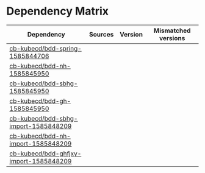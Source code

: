 # Dependency Matrix

Dependency | Sources | Version | Mismatched versions
---------- | ------- | ------- | -------------------
[cb-kubecd/bdd-spring-1585844706](https://github.com/cb-kubecd/bdd-spring-1585844706.git) |  | []() | 
[cb-kubecd/bdd-nh-1585845950](https://github.com/cb-kubecd/bdd-nh-1585845950.git) |  | []() | 
[cb-kubecd/bdd-sbhg-1585845950](https://github.com/cb-kubecd/bdd-sbhg-1585845950.git) |  | []() | 
[cb-kubecd/bdd-gh-1585845950](https://github.com/cb-kubecd/bdd-gh-1585845950.git) |  | []() | 
[cb-kubecd/bdd-sbhg-import-1585848209](https://github.com/cb-kubecd/bdd-sbhg-import-1585848209.git) |  | []() | 
[cb-kubecd/bdd-nh-import-1585848209](https://github.com/cb-kubecd/bdd-nh-import-1585848209.git) |  | []() | 
[cb-kubecd/bdd-ghfjxy-import-1585848209](https://github.com/cb-kubecd/bdd-ghfjxy-import-1585848209.git) |  | []() | 
